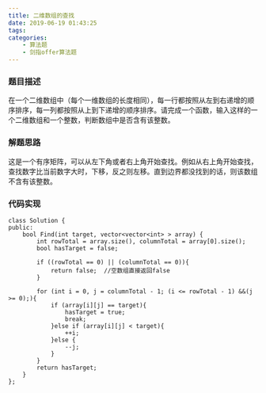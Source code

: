 ```yaml
---
title: 二维数组的查找
date: 2019-06-19 01:43:25
tags:
categories: 
    - 算法题
    - 剑指offer算法题
---
```

### 题目描述
在一个二维数组中（每个一维数组的长度相同），每一行都按照从左到右递增的顺序排序，每一列都按照从上到下递增的顺序排序。请完成一个函数，输入这样的一个二维数组和一个整数，判断数组中是否含有该整数。

### 解题思路
这是一个有序矩阵，可以从左下角或者右上角开始查找。例如从右上角开始查找，查找数字比当前数字大时，下移，反之则左移。直到边界都没找到的话，则该数组不含有该整数。

### 代码实现

```
class Solution {
public:
    bool Find(int target, vector<vector<int> > array) {
        int rowTotal = array.size(), columnTotal = array[0].size();
        bool hasTarget = false;
		
        if ((rowTotal == 0) || (columnTotal == 0)){
            return false;  //空数组直接返回false
        }
        
        for (int i = 0, j = columnTotal - 1; (i <= rowTotal - 1) &&(j >= 0);){
            if (array[i][j] == target){
                hasTarget = true;
                break;
            }else if (array[i][j] < target){
                ++i;
            }else {
                --j;
            }
        }
        return hasTarget;
    }
};
```